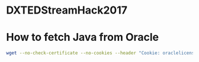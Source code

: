 # DXTEDStreamHack2017

# How to fetch Java from Oracle

```bash
wget --no-check-certificate --no-cookies --header "Cookie: oraclelicense=accept-securebackup-cookie" http://download.oracle.com/otn-pub/java/jdk/8u131-b11/jdk-8u131-linux-x64.tar.gz
```

